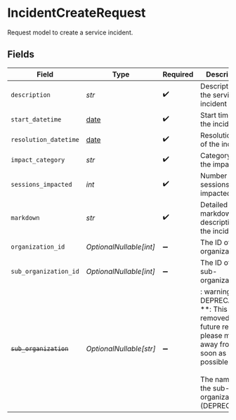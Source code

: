 # IncidentCreateRequest

Request model to create a service incident.


## Fields

| Field                                                                                                                                                                  | Type                                                                                                                                                                   | Required                                                                                                                                                               | Description                                                                                                                                                            | Example                                                                                                                                                                |
| ---------------------------------------------------------------------------------------------------------------------------------------------------------------------- | ---------------------------------------------------------------------------------------------------------------------------------------------------------------------- | ---------------------------------------------------------------------------------------------------------------------------------------------------------------------- | ---------------------------------------------------------------------------------------------------------------------------------------------------------------------- | ---------------------------------------------------------------------------------------------------------------------------------------------------------------------- |
| `description`                                                                                                                                                          | *str*                                                                                                                                                                  | :heavy_check_mark:                                                                                                                                                     | Description of the service incident                                                                                                                                    | Service outage in region X                                                                                                                                             |
| `start_datetime`                                                                                                                                                       | [date](https://docs.python.org/3/library/datetime.html#date-objects)                                                                                                   | :heavy_check_mark:                                                                                                                                                     | Start time of the incident                                                                                                                                             | 2023-10-01T08:00:00Z                                                                                                                                                   |
| `resolution_datetime`                                                                                                                                                  | [date](https://docs.python.org/3/library/datetime.html#date-objects)                                                                                                   | :heavy_check_mark:                                                                                                                                                     | Resolution time of the incident                                                                                                                                        | 2023-10-01T12:00:00Z                                                                                                                                                   |
| `impact_category`                                                                                                                                                      | *str*                                                                                                                                                                  | :heavy_check_mark:                                                                                                                                                     | Category of the impact                                                                                                                                                 | High                                                                                                                                                                   |
| `sessions_impacted`                                                                                                                                                    | *int*                                                                                                                                                                  | :heavy_check_mark:                                                                                                                                                     | Number of sessions impacted                                                                                                                                            | 1500                                                                                                                                                                   |
| `markdown`                                                                                                                                                             | *str*                                                                                                                                                                  | :heavy_check_mark:                                                                                                                                                     | Detailed markdown description of the incident                                                                                                                          | **Incident Details**                                                                                                                                                   |
| `organization_id`                                                                                                                                                      | *OptionalNullable[int]*                                                                                                                                                | :heavy_minus_sign:                                                                                                                                                     | The ID of the organization                                                                                                                                             | 123                                                                                                                                                                    |
| `sub_organization_id`                                                                                                                                                  | *OptionalNullable[int]*                                                                                                                                                | :heavy_minus_sign:                                                                                                                                                     | The ID of the sub-organization                                                                                                                                         | 456                                                                                                                                                                    |
| ~~`sub_organization`~~                                                                                                                                                 | *OptionalNullable[str]*                                                                                                                                                | :heavy_minus_sign:                                                                                                                                                     | : warning: ** DEPRECATED **: This will be removed in a future release, please migrate away from it as soon as possible.<br/><br/>The name of the sub-organization (DEPRECATED) | SubOrg A                                                                                                                                                               |